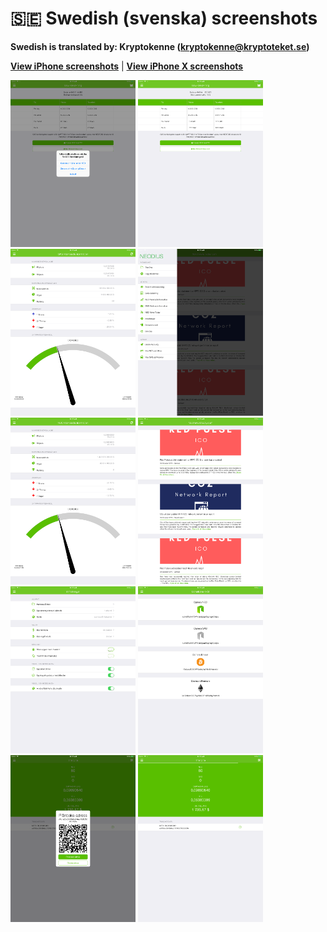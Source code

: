 # 🇸🇪 Swedish (svenska) screenshots

**Swedish is translated by: Kryptokenne (kryptokenne@kryptoteket.se)**

[**View iPhone screenshots**](../iPhone/swedish-screenshots.md) | [**View iPhone X screenshots**](../iPhone+X/swedish-screenshots.md)

<img src="screen-gas-calculation-options.png" width="200" alt="GAS-beräkning - Välj en metod"> <img src="screen-gas-calculation.png" width="200" alt="GAS-beräkning"> <img src="screen-gas-market-info.png" width="200" alt="GAS Marknadsinformation"> <img src="screen-menu.png" width="200" alt="Neodius"> <img src="screen-neo-market-info.png" width="200" alt="NEO Marknadsinformation"> <img src="screen-neo-news-today.png" width="200" alt="NEO News Today"> <img src="screen-settings.png" width="200" alt="Inställningar"> <img src="screen-tip-jar.png" width="200" alt="Donations-skål"> <img src="screen-wallet-qr-code.png" width="200" alt="Nuvarande plånböcker - Dela adress"> <img src="screen-wallet.png" width="200" alt="Nuvarande plånböcker">